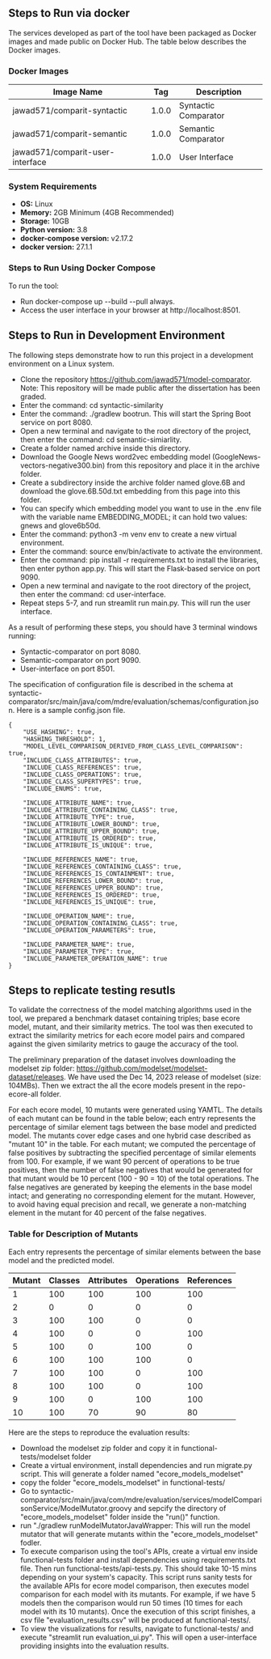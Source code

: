 ## Steps to Run via docker

The services developed as part of the tool have been packaged as Docker images and made public on Docker Hub. The table below describes the Docker images.

### Docker Images

| **Image Name**                         | **Tag** | **Description**        |
|----------------------------------------|---------|------------------------|
| jawad571/comparit-syntactic            | 1.0.0   | Syntactic Comparator    |
| jawad571/comparit-semantic             | 1.0.0   | Semantic Comparator     |
| jawad571/comparit-user-interface       | 1.0.0   | User Interface          |

### System Requirements

- **OS:** Linux
- **Memory:** 2GB Minimum (4GB Recommended)
- **Storage:** 10GB
- **Python version:** 3.8  
- **docker-compose version:** v2.17.2  
- **docker version:** 27.1.1  

### Steps to Run Using Docker Compose

To run the tool:

- Run docker-compose up --build --pull always.
- Access the user interface in your browser at http://localhost:8501.

## Steps to Run in Development Environment
The following steps demonstrate how to run this project in a development environment on a Linux system.

- Clone the repository https://github.com/jawad571/model-comparator. Note: This repository will be made public after the dissertation has been graded.
- Enter the command: cd syntactic-similarity
- Enter the command: ./gradlew bootrun. This will start the Spring Boot service on port 8080.
- Open a new terminal and navigate to the root directory of the project, then enter the command: cd semantic-simiarlity.
- Create a folder named archive inside this directory.
- Download the Google News word2vec embedding model (GoogleNews-vectors-negative300.bin) from this repository and place it in the archive folder.
- Create a subdirectory inside the archive folder named glove.6B and download the glove.6B.50d.txt embedding from this page into this folder.
- You can specify which embedding model you want to use in the .env file with the variable name EMBEDDING_MODEL; it can hold two values: gnews and glove6b50d.
- Enter the command: python3 -m venv env to create a new virtual environment.
- Enter the command: source env/bin/activate to activate the environment.
- Enter the command: pip install -r requirements.txt to install the libraries, then enter python app.py. This will start the Flask-based service on port 9090.
- Open a new terminal and navigate to the root directory of the project, then enter the command: cd user-interface.
- Repeat steps 5-7, and run streamlit run main.py. This will run the user interface.

As a result of performing these steps, you should have 3 terminal windows running:
- Syntactic-comparator on port 8080.
- Semantic-comparator on port 9090.
- User-interface on port 8501.

The specification of configuration file is described in the schema at syntactic-comparator/src/main/java/com/mdre/evaluation/schemas/configuration.json. Here is a sample config.json file.

```
{
	"USE_HASHING": true,
	"HASHING_THRESHOLD": 1,
	"MODEL_LEVEL_COMPARISON_DERIVED_FROM_CLASS_LEVEL_COMPARISON": true,
	"INCLUDE_CLASS_ATTRIBUTES": true,
	"INCLUDE_CLASS_REFERENCES": true,
	"INCLUDE_CLASS_OPERATIONS": true,
	"INCLUDE_CLASS_SUPERTYPES": true,
	"INCLUDE_ENUMS": true,
	
	"INCLUDE_ATTRIBUTE_NAME": true,
	"INCLUDE_ATTRIBUTE_CONTAINING_CLASS": true,	
	"INCLUDE_ATTRIBUTE_TYPE": true,
	"INCLUDE_ATTRIBUTE_LOWER_BOUND": true,
	"INCLUDE_ATTRIBUTE_UPPER_BOUND": true,
	"INCLUDE_ATTRIBUTE_IS_ORDERED": true,
	"INCLUDE_ATTRIBUTE_IS_UNIQUE": true,

	"INCLUDE_REFERENCES_NAME": true,
	"INCLUDE_REFERENCES_CONTAINING_CLASS": true,	
	"INCLUDE_REFERENCES_IS_CONTAINMENT": true,
	"INCLUDE_REFERENCES_LOWER_BOUND": true,
	"INCLUDE_REFERENCES_UPPER_BOUND": true,
	"INCLUDE_REFERENCES_IS_ORDERED": true,
	"INCLUDE_REFERENCES_IS_UNIQUE": true,

	"INCLUDE_OPERATION_NAME": true,
	"INCLUDE_OPERATION_CONTAINING_CLASS": true,
	"INCLUDE_OPERATION_PARAMETERS": true,

	"INCLUDE_PARAMETER_NAME": true,
	"INCLUDE_PARAMETER_TYPE": true,
	"INCLUDE_PARAMETER_OPERATION_NAME": true
}
```

## Steps to replicate testing resutls

To validate the correctness of the model matching algorithms used in the tool, we prepared a benchmark dataset containing triples; base ecore model, mutant, and their similarity metrics. The tool was then executed to extract the similarity metrics for each ecore model pairs and compared against the given similarity metrics to gauge the accuracy of the tool. 

The preliminary preparation of the dataset involves downloading the modelset zip folder: https://github.com/modelset/modelset-dataset/releases. We have used the Dec 14, 2023 release of modelset (size: 104MBs). Then we extract the all the ecore models present in the repo-ecore-all folder.

For each ecore model, 10 mutants were generated using YAMTL. The details of each mutant can be found in the table below; each entry represents the percentage of similar element tags between the base model and predicted model. The mutants cover edge cases and one hybrid case described as "mutant 10" in the table. For each mutant; we computed the percentage of false positives by subtracting the specified percentage of similar elements from 100. For example, if we want 90 percent of operations to be true positives, then the number of false negatives that would be generated for that mutant would be 10 percent (100 - 90 = 10) of the total operations. The false negatives are generated by keeping the elements in the base model intact; and generating no corresponding element for the mutant. However, to avoid having equal precision and recall, we generate a non-matching element in the mutant for 40 percent of the false negatives.

### Table for Description of Mutants

Each entry represents the percentage of similar elements between the base model and the predicted model.

| **Mutant** | **Classes** | **Attributes** | **Operations** | **References** |
|------------|-------------|----------------|----------------|----------------|
| 1          | 100         | 100            | 100            | 100            |
| 2          | 0           | 0              | 0              | 0              |
| 3          | 100         | 100            | 0              | 0              |
| 4          | 100         | 0              | 0              | 100            |
| 5          | 100         | 0              | 100            | 0              |
| 6          | 100         | 100            | 100            | 0              |
| 7          | 100         | 100            | 0              | 100            |
| 8          | 100         | 100            | 0              | 100            |
| 9          | 100         | 0              | 100            | 100            |
| 10         | 100         | 70             | 90             | 80             |

Here are the steps to reproduce the evaluation results:

- Download the modelset zip folder and copy it in functional-tests/modelset folder
- Create a virtual environment, install dependencies and run migrate.py script. This will generate a folder named "ecore_models_modelset"
- copy the folder "ecore_models_modelset" in functional-tests/
- Go to syntactic-comparator/src/main/java/com/mdre/evaluation/services/modelComparisonService/ModelMutator.groovy and sepcify the directory of "ecore_models_modelset" folder inside the "run()" function.
- run "./gradlew runModelMutatorJavaWrapper: This will run the model mutator that will generate mutants within the "ecore_models_modelset" fodler. 
- To execute comparison using the tool's APIs, create a virtual env inside functional-tests folder and install dependencies using requirements.txt file. Then run functional-tests/api-tests.py. This should take 10-15 mins depending on your system's capacity. This script runs sanity tests for the available APIs for ecore model comparison, then executes model comparison for each model with its mutants. For example, if we have 5 models then the comparison would run 50 times (10 times for each model with its 10 mutants). Once the execution of this script finishes, a csv file "evaluation_results.csv" will be produced at functional-tests/.
- To view the visualizations for results, navigate to functional-tests/ and execute "streamlit run evaluation_ui.py". This will open a user-interface providing insights into the evaluation results.


